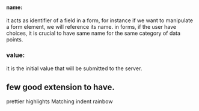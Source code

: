 #### name:

it acts as identifier of a field in a form, for instance if we want to manipulate a form element, we will reference its name.
in forms, if the user have choices, it is crucial to have same name for the same category of data points.

### value:

it is the initial value that will be submitted to the server.

## few good extension to have.

prettier
highlights Matching
indent rainbow
